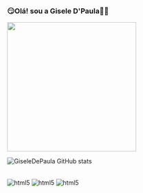 ### 😏Olá! sou a Gisele D'Paula🤜🤛


<div aling="center">
<img src="https://user-images.githubusercontent.com/126036479/220813025-3d497b67-05bc-47eb-ae58-79d00d06ee02.PNG" width="300px" />
</div>


![GiseleDePaula GitHub stats](https://github-readme-stats.vercel.app/api?username=GiseleDePaula&show_icons=true&theme=radical)



<div style="display: inline_block"><br/>
<img align="center" alt="html5" src="https://img.shields.io/badge/HTML-239120?style=for-the-badge&logo=html5&logoColor=white" />
<img align="center" alt="html5" src="https://img.shields.io/badge/JavaScript-F7DF1E?style=for-the-badge&logo=javascript&logoColor=black" />
<img align="center" alt="html5" src="https://img.shields.io/badge/CSS-239120?&style=for-the-badge&logo=css3&logoColor=white" />
</div>

